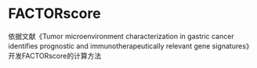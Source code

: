 # FACTORscore
依据文献《Tumor microenvironment characterization in gastric cancer identifies prognostic and immunotherapeutically relevant gene signatures》开发FACTORscore的计算方法
